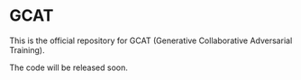# GCAT

This is the official repository for GCAT (Generative Collaborative Adversarial Training).

The code will be released soon.
